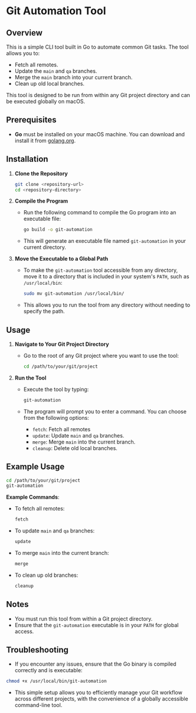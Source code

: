 # Git Automation Tool

## Overview

This is a simple CLI tool built in Go to automate common Git tasks. The tool allows you to:

- Fetch all remotes.
- Update the `main` and `qa` branches.
- Merge the `main` branch into your current branch.
- Clean up old local branches.

This tool is designed to be run from within any Git project directory and can be executed globally on macOS.

## Prerequisites

- **Go** must be installed on your macOS machine. You can download and install it from [golang.org](https://golang.org/dl/).

## Installation

1. **Clone the Repository**

   ```bash
   git clone <repository-url>
   cd <repository-directory>
   ```

2. **Compile the Program**

   - Run the following command to compile the Go program into an executable file:

     ```bash
     go build -o git-automation
     ```

   - This will generate an executable file named `git-automation` in your current directory.

3. **Move the Executable to a Global Path**

   - To make the `git-automation` tool accessible from any directory, move it to a directory that is included in your system's `PATH`, such as `/usr/local/bin`:

     ```bash
     sudo mv git-automation /usr/local/bin/
     ```

   - This allows you to run the tool from any directory without needing to specify the path.

## Usage

1. **Navigate to Your Git Project Directory**

   - Go to the root of any Git project where you want to use the tool:

     ```bash
     cd /path/to/your/git/project
     ```

2. **Run the Tool**

   - Execute the tool by typing:

     ```bash
     git-automation
     ```

   - The program will prompt you to enter a command. You can choose from the following options:
     - `fetch`: Fetch all remotes
     - `update`: Update `main` and `qa` branches.
     - `merge`: Merge `main` into the current branch.
     - `cleanup`: Delete old local branches.

## Example Usage

```bash
cd /path/to/your/git/project
git-automation
```

**Example Commands**:

- To fetch all remotes:

  ```bash
  fetch
  ```

- To update `main` and `qa` branches:

  ```bash
  update
  ```

- To merge `main` into the current branch:

  ```bash
  merge
  ```

- To clean up old branches:

  ```bash
  cleanup
  ```

## Notes

- You must run this tool from within a Git project directory.
- Ensure that the `git-automation` executable is in your `PATH` for global access.

## Troubleshooting

- If you encounter any issues, ensure that the Go binary is compiled correctly and is executable:

```bash
chmod +x /usr/local/bin/git-automation
```

- This simple setup allows you to efficiently manage your Git workflow across different projects, with the convenience of a globally accessible command-line tool.
